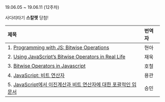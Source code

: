19.06.05 ~ 19.06.11 (12주차)

사다리타기 **스칼렛** 당첨!

|   제목   | 번역자  |
| :-------- | :------ |
| 1. [Programming with JS: Bitwise Operations](https://github.com/Lee-hyuna/33-js-concepts-kr/wiki/Programming-with-JS:-Bitwise-Operations)| 현아 |
| 2. [Using JavaScript’s Bitwise Operators in Real Life](https://github.com/Lee-hyuna/33-js-concepts-kr/wiki/Using-JavaScript%E2%80%99s-Bitwise-Operators-in-Real-Life)| 재욱 |
| 3. [Bitwise Operators in Javascript](https://github.com/Lee-hyuna/33-js-concepts-kr/wiki/Bitwise-Operators-in-Javascript)| 호철 |
| 4. [JavaScript: 비트 연산자](https://github.com/Lee-hyuna/33-js-concepts-kr/wiki/bitwise-operators)| 용관 |
| 5. [JavaScript에서 이진계산과 비트 연산자에 대한 포괄적인 입문서](https://github.com/Lee-hyuna/33-js-concepts-kr/wiki/JavaScript%EC%97%90%EC%84%9C-%EC%9D%B4%EC%A7%84%EA%B3%84%EC%82%B0%EA%B3%BC-%EB%B9%84%ED%8A%B8-%EC%97%B0%EC%82%B0%EC%9E%90%EC%97%90-%EB%8C%80%ED%95%9C-%ED%8F%AC%EA%B4%84%EC%A0%81%EC%9D%B8-%EC%9E%85%EB%AC%B8%EC%84%9C)| 승민 |